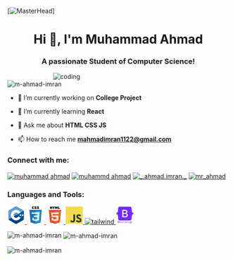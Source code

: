 [![MasterHead](https://previews.123rf.com/images/karpenkoilia/karpenkoilia1806/karpenkoilia180600011/102988806-vector-line-web-concept-for-programming-linear-web-banner-for-coding.jpg)]
<h1 align="center">Hi 👋, I'm Muhammad Ahmad</h1>
<h3 align="center">A passionate Student of Computer Science!</h3>
<img align="right" alt="coding" width="400" src="https://t3.ftcdn.net/jpg/01/78/65/02/360_F_178650212_oePgGaIhKUhz0cIg2bLBGsFsdbWs5Xwj.jpg">

<p align="left"> <img src="https://komarev.com/ghpvc/?username=m-ahmad-imran&label=Profile%20views&color=0e75b6&style=flat" alt="m-ahmad-imran" /> </p>

- 🔭 I’m currently working on **College Project**

- 🌱 I’m currently learning **React**

- 💬 Ask me about **HTML CSS JS**

- 📫 How to reach me **mahmadimran1122@gmail.com**

<h3 align="left">Connect with me:</h3>
<p align="left">
<a href="https://linkedin.com/in/muhammad ahmad" target="blank"><img align="center" src="https://raw.githubusercontent.com/rahuldkjain/github-profile-readme-generator/master/src/images/icons/Social/linked-in-alt.svg" alt="muhammad ahmad" height="30" width="40" /></a>
<a href="https://fb.com/muhammd ahmad" target="blank"><img align="center" src="https://raw.githubusercontent.com/rahuldkjain/github-profile-readme-generator/master/src/images/icons/Social/facebook.svg" alt="muhammd ahmad" height="30" width="40" /></a>
<a href="https://instagram.com/_.ahmad.imran._" target="blank"><img align="center" src="https://raw.githubusercontent.com/rahuldkjain/github-profile-readme-generator/master/src/images/icons/Social/instagram.svg" alt="_.ahmad.imran._" height="30" width="40" /></a>
<a href="https://www.leetcode.com/mr_ahmad" target="blank"><img align="center" src="https://raw.githubusercontent.com/rahuldkjain/github-profile-readme-generator/master/src/images/icons/Social/leet-code.svg" alt="mr_ahmad" height="30" width="40" /></a>
</p>

<h3 align="left">Languages and Tools:</h3>
<p align="left"><a href="https://www.w3schools.com/cpp/" target="_blank" rel="noreferrer"> <img src="https://raw.githubusercontent.com/devicons/devicon/master/icons/cplusplus/cplusplus-original.svg" alt="cplusplus" width="40" height="40"/> </a> <a href="https://www.w3schools.com/css/" target="_blank" rel="noreferrer"> <img src="https://raw.githubusercontent.com/devicons/devicon/master/icons/css3/css3-original-wordmark.svg" alt="css3" width="40" height="40"/> </a> <a href="https://www.w3.org/html/" target="_blank" rel="noreferrer"> <img src="https://raw.githubusercontent.com/devicons/devicon/master/icons/html5/html5-original-wordmark.svg" alt="html5" width="40" height="40"/> </a> <a href="https://developer.mozilla.org/en-US/docs/Web/JavaScript" target="_blank" rel="noreferrer"> <img src="https://raw.githubusercontent.com/devicons/devicon/master/icons/javascript/javascript-original.svg" alt="javascript" width="40" height="40"/> </a> <a href="https://tailwindcss.com/" target="_blank" rel="noreferrer"> <img src="https://www.vectorlogo.zone/logos/tailwindcss/tailwindcss-icon.svg" alt="tailwind" width="40" height="40"/> </a><a href="https://getbootstrap.com" target="_blank" rel="noreferrer"> <img src="https://raw.githubusercontent.com/devicons/devicon/master/icons/bootstrap/bootstrap-plain-wordmark.svg" alt="bootstrap" width="40" height="40"/> </a> </p>

<p><img align="left" src="https://github-readme-stats.vercel.app/api/top-langs?username=m-ahmad-imran&show_icons=true&locale=en&layout=compact" alt="m-ahmad-imran" /></p>

<p>&nbsp;<img align="center" src="https://github-readme-stats.vercel.app/api?username=m-ahmad-imran&show_icons=true&locale=en" alt="m-ahmad-imran" /></p>

<p><img align="center" src="https://github-readme-streak-stats.herokuapp.com/?user=m-ahmad-imran&" alt="m-ahmad-imran" /></p>
